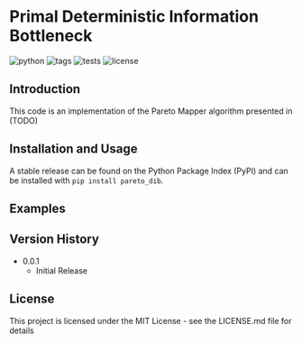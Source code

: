 # Primal Deterministic Information Bottleneck

![python](https://img.shields.io/badge/python-3.7%20%7C%203.8%20%7C%203.9-blue)
![tags](https://img.shields.io/github/v/tag/andrewktan/pareto_dib)
![tests](https://github.com/andrewktan/pareto_dib/actions/workflows/ci.yml/badge.svg)
![license](https://img.shields.io/github/license/andrewktan/pareto_dib)

## Introduction

This code is an implementation of the Pareto Mapper algorithm presented in (TODO)

## Installation and Usage

A stable release can be found on the Python Package Index (PyPI) and can be installed with `pip install pareto_dib`.

## Examples



## Version History

* 0.0.1
    * Initial Release

## License

This project is licensed under the MIT License - see the LICENSE.md file for details
